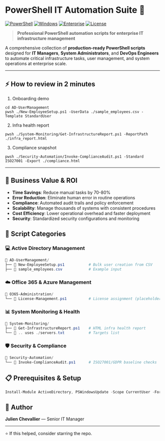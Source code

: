 # PowerShell IT Automation Suite 🚀

[![PowerShell](https://img.shields.io/badge/PowerShell-5.1%20%7C%207.x-blue.svg)](https://docs.microsoft.com/powershell/)
[![Windows](https://img.shields.io/badge/Platform-Windows%20Server-lightgrey.svg)](#)
[![Enterprise](https://img.shields.io/badge/Category-Enterprise%20IT-orange.svg)](#)
[![License](https://img.shields.io/badge/License-MIT-green.svg)](LICENSE)

> **Professional PowerShell automation scripts for enterprise IT infrastructure management**

A comprehensive collection of **production-ready PowerShell scripts** designed for **IT Managers**, **System Administrators**, and **DevOps Engineers** to automate critical infrastructure tasks, user management, and system operations at enterprise scale.

---

## ⚡ How to review in 2 minutes
1) Onboarding demo
```
cd AD-UserManagement
pwsh ./New-EmployeeSetup.ps1 -UserData ./sample_employees.csv -Template StandardUser
```
2) Infra health report
```
pwsh ./System-Monitoring/Get-InfrastructureReport.ps1 -ReportPath ./infra_report.html
```
3) Compliance snapshot
```
pwsh ./Security-Automation/Invoke-ComplianceAudit.ps1 -Standard ISO27001 -Export ./compliance.html
```

---

## 🎯 Business Value & ROI
- **Time Savings**: Reduce manual tasks by 70-80%
- **Error Reduction**: Eliminate human error in routine operations
- **Compliance**: Automated audit trails and policy enforcement
- **Scalability**: Manage thousands of systems with consistent procedures
- **Cost Efficiency**: Lower operational overhead and faster deployment
- **Security**: Standardized security configurations and monitoring

## 📁 Script Categories

### 💻 Active Directory Management
```powershell
📂 AD-UserManagement/
├── 📄 New-EmployeeSetup.ps1           # Bulk user creation from CSV
├── 📄 sample_employees.csv            # Example input
```

### ☁️ Office 365 & Azure Management
```powershell
📂 O365-Administration/
└── 📄 License-Management.ps1          # License assignment (placeholder)
```

### 📊 System Monitoring & Health
```powershell
📂 System-Monitoring/
├── 📄 Get-InfrastructureReport.ps1    # HTML infra health report
└── 📄 .. uses ./servers.txt           # Targets list
```

### 🛡️ Security & Compliance
```powershell
📂 Security-Automation/
└── 📄 Invoke-ComplianceAudit.ps1      # ISO27001/GDPR baseline checks
```

## 📋 Prerequisites & Setup
```powershell
Install-Module ActiveDirectory, PSWindowsUpdate -Scope CurrentUser -Force
```

## 👤 Author
**Julien Chevallier** — Senior IT Manager

---

⭐ If this helped, consider starring the repo.
